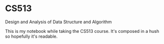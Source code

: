 # CS513
Design and Analysis of Data Structure and Algorithm

This is my notebook while taking the CS513 course. It's composed in a hush so hopefully it's readable.
